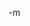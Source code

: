 <a href="http://unicap-imaging.org/unicap_eeepc.htm"><img src="http://www.earthvssoup.com/sp3w/uploaded_images/eeepc_sizecmp-754166.jpg" border="0" alt="" /></a><br/>
-m